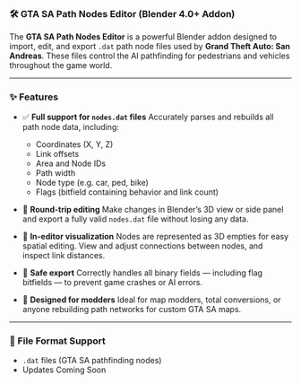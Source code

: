 ### 🛠️ GTA SA Path Nodes Editor (Blender 4.0+ Addon)

The **GTA SA Path Nodes Editor** is a powerful Blender addon designed to import, edit, and export `.dat` path node files used by **Grand Theft Auto: San Andreas**. These files control the AI pathfinding for pedestrians and vehicles throughout the game world.

---

### ✨ Features

* ✅ **Full support for `nodes.dat` files**
  Accurately parses and rebuilds all path node data, including:

  * Coordinates (X, Y, Z)
  * Link offsets
  * Area and Node IDs
  * Path width
  * Node type (e.g. car, ped, bike)
  * Flags (bitfield containing behavior and link count)

* 🧠 **Round-trip editing**
  Make changes in Blender’s 3D view or side panel and export a fully valid `nodes.dat` file without losing any data.

* 📌 **In-editor visualization**
  Nodes are represented as 3D empties for easy spatial editing. View and adjust connections between nodes, and inspect link distances.

* 🧩 **Safe export**
  Correctly handles all binary fields — including flag bitfields — to prevent game crashes or AI errors.

* 🧰 **Designed for modders**
  Ideal for map modders, total conversions, or anyone rebuilding path networks for custom GTA SA maps.

---

### 📂 File Format Support

* `.dat` files (GTA SA pathfinding nodes)
* Updates Coming Soon
